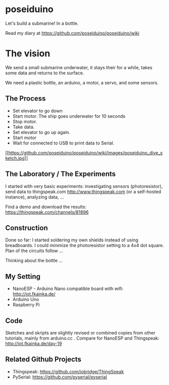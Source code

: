 # poseiduino

Let's build a submarine! In a bottle.

Read my diary at https://github.com/poseiduino/poseiduino/wiki 

# The vision

We send a small submarine underwater, it stays their for a while, takes some data and returns to the surface.

We need a plastic bottle, an arduino, a motor, a servo, and some sensors.

## The Process 

- Set elevator to go down
- Start motor. The ship goes underwater for 10 seconds 
- Stop motor.
- Take data.
- Set elevator to go up again.
- Start motor
- Wait for connected to USB to print data to Serial.

[[https://github.com/poseiduino/poseiduino/wiki/images/poseiduino_dive_sketch.jpg]]
 
## The Laboratory /  The Experiments

I started with very basic experiments: investigating sensors (photoresistor), send data to thingspeak.com <http://www.thingspeak.com> (or a self-hosted instance), analyzing data, ... 

Find a demo and download the results: https://thingspeak.com/channels/81896

## Construction

Done so far: I started soldering my own shields instead of using breadboards. I could minimize the photoresistor setting to a 4x4 dot square. Plan of the circuits follow ...     

Thinking about the bottle ...

## My Setting

* NanoESP - Arduino Nano compatible board with wifi: http://iot.fkainka.de/
* Arduino Uno
* Raspberry Pi

## Code

Sketches and skripts are slightly revised or combined copies from other tutorials, mainly from arduino.cc . 
Compare for NanoESP and Thingspeak: http://iot.fkainka.de/day-19

## Related Github Projects

* Thingspeak: https://github.com/iobridge/ThingSpeak
* PySerial: https://github.com/pyserial/pyserial
